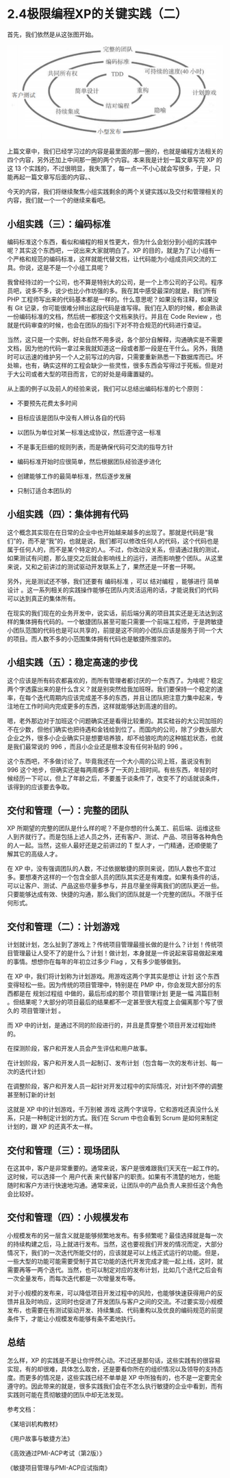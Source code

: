 # 2.4极限编程XP的关键实践（二）

首先，我们依然是从这张图开始。

![./img/221.png](./img/221.png)

上篇文章中，我们已经学习过的内容是最里面的那一圈的，也就是编程方法相关的四个内容，另外还加上中间那一圈的两个内容。本来我是计划一篇文章写完 XP 的这 13 个实践的，不过很明显，我失策了，每一点一不小心就会写很多，于是，只能再起一篇文章写后面的内容。、

今天的内容，我们将继续聚焦小组实践剩余的两个关键实践以及交付和管理相关的内容，我们就一个一个的继续来看吧。

## 小组实践（三）：编码标准

编码标准这个东西，看似和编程的相关性更大，但为什么会划分到小组的实践中呢？其实这个东西吧，一说出来大家就明白了。XP 的目的，就是为了让小组有一个严格和规范的编码标准，这样就能代替文档，让代码能为小组成员间交流的工具。你说，这是不是一个小组工具呢？

我曾经待过的一个公司，也不算是特别大的公司，是一个上市公司的子公司。程序员吧，说多不多，说少也比小作坊强的多。我在其中感受最深的就是，我们所有 PHP 工程师写出来的代码基本都是一样的。什么意思呢？如果没有注释，如果没有 Git 记录，你可能很难分辨出这段代码是谁写得。我们在入职的时候，都会熟读一份编码标准的文档，然后统一都按这个文档来执行。并且在 Code Review ，也就是代码审查的时候，也会在团队的指引下对不符合规范的代码进行查证。

当然，这只是一个实例，好处自然不用多说，各个部分自解释，沟通确实是不需要文档，因为他的代码一拿过来我就知道这一段或者那一段是在干什么。另外，我随时可以迅速的维护另一个人之前写过的内容，只需要重新熟悉一下数据库而已。坏处嘛，也有，确实这样的工程会缺少一些灵性，很多东西会写得过于死板。但是对于大公司或者大型的项目而言，它的好处是毋庸置疑的。

从上面的例子以及前人的经验来说，我们可以总结出编码标准的七个原则：

- 不要预先花费太多时间

- 目标应该是团队中没有人辨认各自的代码

- 以团队为单位对某一标准达成协议，然后遵守这一标准

- 不是事无巨细的规则列表，而是确保代码可交流的指导方针

- 编码标准开始时应很简单，然后根据团队经验逐步进化

- 创建能够工作的最简单标准，然后逐步发展

- 只制订适合本团队的

## 小组实践（四）：集体拥有代码

这个概念其实现在在日常的企业中也开始越来越多的出现了。那就是代码是“我们”的，而不是“我”的，也就是说，我们都可以修改任何人的代码，这个代码也是属于任何人的，而不是某个特定的人。不过，你改动没关系，但请通过我的测试，如果测试有问题，那么提交之后就会影响线上的运行，进而影响整个团队。从这里来说，又和之前讲过的测试驱动开发联系上了，果然还是一环套一环啊。

另外，光是测试还不够，我们还要有 编码标准 ，可以 结对编程 ，能够进行 简单设计 。这一系列相关的实践操作能够在团队内灵活运用的话，才能说我们的代码可以达到真正的集体所有。

在现实的我们现在的业务开发中，说实话，前后端分离的项目其实还是无法达到这样的集体拥有代码的。一个敏捷团队甚至可能只需要一个前端工程师，于是跨敏捷小团队范围的代码也是可以共享的，前提是这不同的小团队应该是服务于同一个大的项目。而人数不多的小范围集体拥有代码也是敏捷所推崇的。

## 小组实践（五）：稳定高速的步伐

这个应该是所有码农都喜欢的，而所有管理者都讨厌的一个东西了。为啥呢？稳定两个字透露出来的是什么含义？就是别突然给我加班呀。我们要保持一个稳定的速率，在每个迭代周期内应该完成差不多的东西，并且让团队把注意力集中起来，专注地在工作时间内完成更多的东西，这样就能够达到高速的目的。

嗯，老外那边对于加班这个问题确实还是看得比较重的。其实硅谷的大公司加班的不在少数，但他们确实也把待遇和金钱给到位了。而国内的公司，除了少数头部大企业之外，很多小企业确实只是想要培养狼，却不给狼吃肉的这种尴尬状态，也就是我们最常说的 996 ，而且小企业还是根本没有任何补贴的 996 。

这个东西吧，不多做讨论了。毕竟我还在一个大小周的公司上班，虽说没有到 996 这个地步，但确实还是每两周都多了一天的上班时间。有些东西，年轻的时候经历一下可以，但上了年龄之后，不要羞于谈条件了，改变不了的话就谈条件，该得到的应该要去争取。

## 交付和管理（一）：完整的团队

XP 所期望的完整的团队是什么样的呢？不是你想的什么美工、前后端、运维这些人到齐就行了。而是包括上述人员之外，还有客户、测试、产品、项目等各种角色的人一起。当然，这些人最好还是之前讲过的 T 型人才，一门精通，还顺便能了解其它的高级人才。

在 XP 中，没有强调团队的人数，不过依据敏捷的原则来说，团队人数也不宜过多。要想凑齐这样的一个包含全部人员的团队其实还是有难度。如果有条件的话，可以让客户、测试、产品这些尽量多参与，并且尽量坐得离我们的团队更近一些。只要能够达成有效、快捷的沟通，那么我们的团队就是一个完整的团队。不限于任何形式。

## 交付和管理（二）：计划游戏

计划就计划，怎么扯到了游戏上？传统项目管理最擅长做的是什么？计划！传统项目管理最让人受不了的是什么？计划！做计划，本身就是一件说起来容易做起来难的事情。想想你在每年的年初立过多少 Flag ，又有多少能够做到。

在 XP 中，我们将计划称为计划游戏。用游戏这两个字其实是想让 计划 这个东西变得轻松一些。因为传统的项目管理中，特别是在 PMP 中，你会发现大部分的东西都是在 规划过程组 中做的，最后形成的那个 项目管理计划 更是一幅 鸿篇巨制 。但结果呢？大部分的项目最后的结果都不一定甚至很大程度上会偏离那个写了很久的 项目管理计划 。

而 XP 中的计划，是通过不同的阶段进行的，并且是贯穿整个项目开发过程始终的。

在探测阶段，客户和开发人员会产生评估和用户故事。

在计划阶段，客户和开发人员一起制订、发布计划（包含每一次的发布计划、每一次的迭代计划）

在调整阶段，客户和开发人员一起针对开发过程中的实际情况，对计划不停的调整甚至制订新的计划

这就是 XP 中的计划游戏，千万别被 游戏 这两个字误导，它和游戏还真没什么关系，只是一种制定计划的方式。我们在 Scrum 中也会看到 Scrum 是如何来制定计划的，跟 XP 的还真不太一样。

## 交付和管理（三）：现场团队

在这其中，客户是非常重要的。通常来说，客户是很难跟我们天天在一起工作的。这时候，可以选择一个 用户代表 来代替客户的职责。如果有不清楚的地方，他能随时和客户方进行快速地沟通。通常来说，让团队中的产品负责人来担任这个角色会比较好。

## 交付和管理（四）：小规模发布

小规模发布的另一层含义就是能够频繁地发布。有多频繁呢？最佳选择就是每一次的持续构建之后，马上就进行发布。当然，这也要视我们开发的情况而定，大部分情况下，我们的一次迭代所能交付的，应该就是可以上线正式运行的功能。但是，一些大型的功能可能需要受制于其它功能的迭代开发完成才能一起上线，这时，就需要再等一两个迭代。当然，也可以制定对应的发布计划，比如几个迭代之后会有一次全量发布，而每次迭代都是一次增量发布等。

对于小规模的发布来，可以降低项目开发过程中的风险，也能够快速获得用户的反馈并且及时响应，这同时也促进了开发团队与客户之间的交流。不过要实现小规模发布，也需要在有测试驱动开发、持续集成、代码重构以及优良的编码规范的前提条件下，才能让小规模发布能够有条不紊地执行。

## 总结

怎么样，XP 的实践是不是让你怦然心动。不过还是那句话，这些实践有的很容易实现，有的却很难，具体怎么取舍，还是要看你所在的组织情况以及领导的支持态度。而更多的情况是，这些实践已经不单单是 XP 中所独有的，也不是一定要完全遵守的。因此带来的就是，很多实践我们会在不怎么执行敏捷的企业中看到，而有实践则可能在贯彻敏捷的团队中却无法发现。


参考文档：

《某培训机构教材》

《用户故事与敏捷方法》

《高效通过PMI-ACP考试（第2版）》

《敏捷项目管理与PMI-ACP应试指南》
